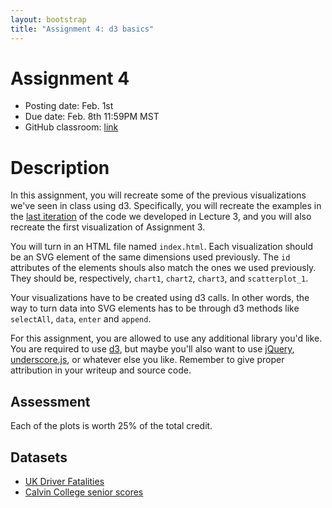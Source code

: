 ```yaml
---
layout: bootstrap
title: "Assignment 4: d3 basics"
---
```


# Assignment 4

- Posting date: Feb. 1st
- Due date: Feb. 8th 11:59PM MST
- GitHub classroom: [link](https://classroom.github.com/a/OnefO4pE)


# Description

In this assignment, you will recreate some of the previous
visualizations we've seen in class using d3. Specifically, you will recreate
the examples in the [last iteration](lectures/lecture4/iteration_8.html) of the
code we developed in Lecture 3, and you will also recreate the first
visualization of Assignment 3.

You will turn in an HTML file named `index.html`. Each visualization
should be an SVG element of the same dimensions used previously. The
`id` attributes of the elements shouls also match the ones we used
previously. They should be, respectively, `chart1`,
`chart2`, `chart3`, and `scatterplot_1`.

Your visualizations have to be created using d3 calls. In other words,
the way to turn data into SVG elements has to be through d3 methods
like `selectAll`, `data`, `enter` and `append`.

For this assignment, you are allowed to use any additional library you'd
like. You are required to use [d3](http://d3js.org), but maybe you'll
also want to use
[jQuery](http://jquery.com/),
[underscore.js](http://underscorejs.org/), or whatever else you like. Remember
to give proper attribution in your writeup and source code.

## Assessment

Each of the plots is worth 25% of the total credit. 

## Datasets

- [UK Driver Fatalities](assignment_4/ukDriverFatalities.js)
- [Calvin College senior scores](assignment_4/calvinScores.js)
